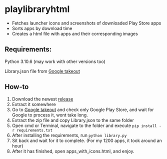 # playlibraryhtml
-	Fetches launcher icons and screenshots of downloaded Play Store apps 
-	Sorts apps by download time
-	Creates a html file with apps and their corresponding images

## Requirements:

Python 3.10.6 (may work with other versions too)

Library.json file from [Google takeout](https://takeout.google.com/)

## How-to


1.	Download the newest [release](https://github.com/Pave99/playlibraryhtml/releases/)
2.	Extract it somewhere
3.	Go to [Google takeout](https://takeout.google.com/) and check only Google Play Store, and wait for Google to process it, wont take long.
4.	Extract the zip file and copy Library.json to the same folder
5.	Open cmd or Terminal, navigate to the folder and execute `pip install -r requirements.txt`
6.	After installing the requirements, run `python library.py`
7.	Sit back and wait for it to complete. (For my 1200 apps, it took around an hour)
8.	After it has finished, open apps_with_icons.html, and enjoy.
